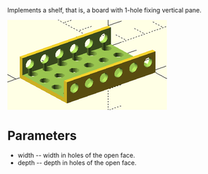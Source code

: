 Implements a shelf, that is, a board with 1-hole fixing vertical pane.

![Piece](HoleyShelf.png)

# Parameters

* width -- width in holes of the open face.
* depth -- depth in holes of the open face.

